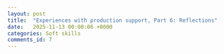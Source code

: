 ```yaml
---
layout: post
title:  "Experiences with production support, Part 6: Reflections"
date:   2025-11-13 00:00:06 +0000
categories: Soft skills
comments_id: 7
---
```


<!--

Automation?

"Follow the sun"

Rota management - don't create individual experts

Merging to ~~master~~ main and releasing off of main
-->
